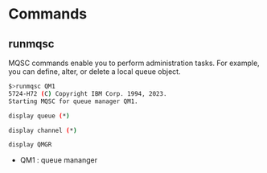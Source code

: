 # Commands

## runmqsc
MQSC commands enable you to perform administration tasks. For example, you can define, alter, or delete a local queue object.

```bash
$>runmqsc QM1
5724-H72 (C) Copyright IBM Corp. 1994, 2023.
Starting MQSC for queue manager QM1.

display queue (*)

display channel (*)

display QMGR

```
* QM1 : queue mananger   


